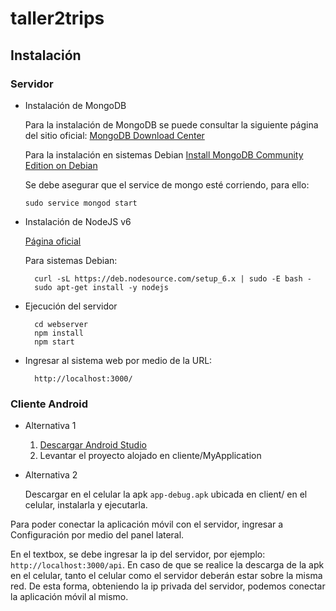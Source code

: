 # taller2trips

## Instalación

### Servidor

* Instalación de MongoDB

  Para la instalación de MongoDB se puede consultar la siguiente página del sitio oficial:
[MongoDB Download Center](https://www.mongodb.com/download-center?jmp=nav)
  
  Para la instalación en sistemas Debian
[Install MongoDB Community Edition on Debian](https://docs.mongodb.com/master/tutorial/install-mongodb-on-debian/?_ga=1.248303311.990775504.1480219421)

  Se debe asegurar que el service de mongo esté corriendo, para ello:

    ``` sudo service mongod start ```
    

 * Instalación de NodeJS v6
    
    [Página oficial](https://nodejs.org/es/)
       
    Para sistemas Debian:
 
    ```
      curl -sL https://deb.nodesource.com/setup_6.x | sudo -E bash -
      sudo apt-get install -y nodejs
    ```
 
 * Ejecución del servidor
 
    ``` 
      cd webserver
      npm install
      npm start
    ``` 
  * Ingresar al sistema web por medio de la URL:
  
    ```
      http://localhost:3000/
    ```
 
### Cliente Android

* Alternativa 1

  1. [Descargar Android Studio](https://developer.android.com/studio/index.html?hl=es-419)
  2. Levantar el proyecto alojado en cliente/MyApplication
  
* Alternativa 2

  Descargar en el celular la apk ```app-debug.apk``` ubicada en client/ en el celular, instalarla y ejecutarla.

Para poder conectar la aplicación móvil con el servidor, ingresar a Configuración por medio del panel lateral.

En el textbox, se debe ingresar la ip del servidor, por ejemplo: ```http://localhost:3000/api```. En caso de que se realice la descarga de la apk en el celular, tanto el celular como el servidor deberán estar sobre la misma red. De esta forma, obteniendo la ip privada del servidor, podemos conectar la aplicación móvil al mismo.

